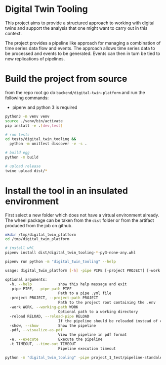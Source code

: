 # Digital Twin Tooling

This project aims to provide a structured approach to working with digital twins and support the analysis that one might want to carry out in this context.

The project provides a pipeline like approach for managing a combination of time series data flow and events.
The approach allows time series data to be processed and events to be generated. Events can then in turn be tied to new replications of pipelines.


# Build the project from source

from the repo root go do `backend/digital-twin-platform` and run the following commands:

* pipenv and python 3 is required

```bash
python3 -m venv venv
source ./venv/bin/activate
pip install -e .[dev,test]

# run tests
cd tests/digital_twin_tooling && 
  python -m unittest discover -v -s .

# build egg
python -m build

# upload release
twine upload dist/*
```

# Install the tool in an insulated environment

First select a new folder which does not have a virtual environment already.
The wheel package can be taken from the `dist` folder or from the artifact produced from the job on github.

```bash
mkdir /tmp/digital_twin_platform
cd /tmp/digital_twin_platform

# install whl
pipenv install dist/digital_twin_tooling-*-py3-none-any.whl

pipenv run python -m "digital_twin_tooling" --help

usage: digital_twin_platform [-h] -pipe PIPE [-project PROJECT] [-work WORK] [-reload RELOAD] [-show] [-pdf] [-e] [-t TIMEOUT]

optional arguments:
  -h, --help            show this help message and exit
  -pipe PIPE, --pipe-path PIPE
                        Path to a pipe .yml file
  -project PROJECT, --project-path PROJECT
                        Path to the project root containing the .env
  -work WORK, --working-path WORK
                        Optional path to a working directory
  -reload RELOAD, --reload-pipe RELOAD
                        If the pipeline should be reloaded instead of configured
  -show, --show         Show the pipeline
  -pdf, --visualize-as-pdf
                        View the pipeline in pdf format
  -e, --execute         Execute the pipeline
  -t TIMEOUT, --time-out TIMEOUT
                        Pipeline execution timeout

python -m "digital_twin_tooling" -pipe project_1_test/pipeline-standalone.yml -project project_1_test -show -e -t 5
```
